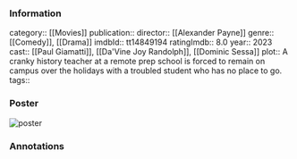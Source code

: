 ### Information
category:: [[Movies]]
publication:: 
director:: [[Alexander Payne]]
genre:: [[Comedy]], [[Drama]]
imdbId:: tt14849194
ratingImdb:: 8.0
year:: 2023
cast:: [[Paul Giamatti]], [[Da'Vine Joy Randolph]], [[Dominic Sessa]]
plot:: A cranky history teacher at a remote prep school is forced to remain on campus over the holidays with a troubled student who has no place to go.
tags::


### Poster
![poster](https://m.media-amazon.com/images/M/MV5BNDc2MzNkMjMtZDY5NC00NmQ0LWI1NjctZjRhNWIzZjc4MGRiXkEyXkFqcGdeQXVyMjkwOTAyMDU@._V1_SX300.jpg)


### Annotations
